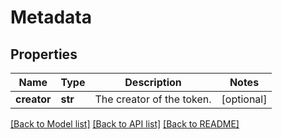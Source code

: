 # Metadata

## Properties
Name | Type | Description | Notes
------------ | ------------- | ------------- | -------------
**creator** | **str** | The creator of the token. | [optional] 

[[Back to Model list]](../README.md#documentation-for-models) [[Back to API list]](../README.md#documentation-for-api-endpoints) [[Back to README]](../README.md)


